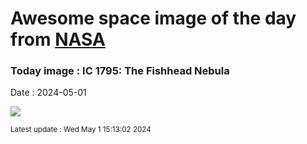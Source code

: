 
# Awesome space image of the day from [NASA](https://api.nasa.gov/)

### Today image : IC 1795: The Fishhead Nebula
Date : 2024-05-01

![](https://apod.nasa.gov/apod/image/2405/FishheadB_Colombari_960.jpg)

<small>Latest update : Wed May  1 15:13:02 2024</small>
        